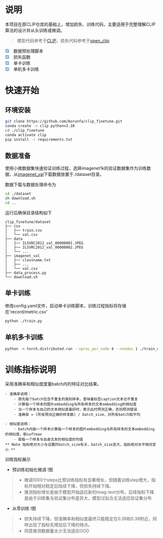 # 说明
本项目在原CLIP仓库的基础上，增加损失、训练代码，主要适用于完整理解CLIP算法的设计并从头训练或微调。
> 模型代码参考于[CLIP](https://github.com/openai/CLIP)，损失代码参考于[open_clip](https://github.com/mlfoundations/open_clip)
- [x] <input type="checkbox" disabled checked> 数据预处理脚本
- [x] <input type="checkbox" disabled checked> 损失函数
- [x] <input type="checkbox" disabled checked> 单卡训练
- [x] <input type="checkbox" disabled checked > 单机多卡训练

# 快速开始
## 环境安装
```bash
git clone https://github.com/Aorunfa/clip_finetune.git
conda create -n clip python=3.10
cd ./clip_finetune
conda activate clip
pip install -r requirements.txt
```

## 数据准备
使用小微数据集快速验证训练过程，选择imagenet1k的验证数据集作为训练数据，从[imagenet_val](https://modelscope.cn/datasets/tany0699/imagenet_val/files)下载数据放置于./dataset目录。

数据下载与数据处理命令为
```bash
cd ./dataset
sh download.sh
cd ..
```

运行后确保目录结构如下

```text
clip_finetune/dataset
├── csv
│   ├── train.csv
│   └── val.csv
├── data
│   ├── ILSVRC2012_val_00000001.JPEG
│   ├── ILSVRC2012_val_00000002.JPEG
│   └── ...
├── imagenet_val
│   ├── classname.txt
│   ├── ...
│   └── val.csv
├── data_process.py
└── download.sh
```


## 单卡训练
修改config.yaml文件，启动单卡训练脚本，训练过程指标将存储在'record/metric.csv'
```bash
python ./train.py
```

## 单机多卡训练
```bash
python -m torch.distributed.run --nproc_per_node 4 --nnodes 1 ./train_dist.py
```

# 训练指标说明
采用准确率和相似度度量batch内的特征对比结果。

    - 准确率说明：
        · 首先每个batch包含不重复的类别样本，意味着标签caption文本也不重复
        · 计算每一个样本的图片embedding与所有样本的文本embedding的相似度
        · 当一个样本与自己的文本相似度最好时，表示此时预测正确，否则预测错误
        · 准确率 = (所有预测正确的样本数) / batch_size，对所有batch取平均
    
    - 相似度说明：
        · batch内每一个样本计算每一个样本的图片embedding与所有样本的文本embedding的相似度，取softmax
        · 取每一个样本与自身文本的相似度的均值
    ** Note 指标绝对大小与设置的batch_size有关，batch_size变大，指标绝对水平相对变小 **

训练指标展示

* 预训练初始化微调
!图
> * 微调1000个steps比预训练指标有显著增长，但随着训练step增大，指标开始相对稳定后陆续下降，但损失持续下降。
> * 推测指标增长是由于模型开始适应新的imag-text分布，后续指标下降是由于训练集与验证集分布差异大，模型过拟合无法适应验证集分布

* 从零训练
!图
> * 损失持续下降，但准确率和相似度最终只能稳定在0.39和0.39附近，同样出现了指标先增加后下降的特点。
> * 同意推测数据量太少无法适应OOD

